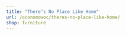 ```yaml
---
title: "There’s No Place Like Home"
url: /oconomowoc/theres-no-place-like-home/
shop: furniture
---
```

